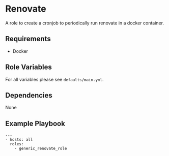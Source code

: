 Renovate
=========

A role to create a cronjob to periodically run renovate in a docker container.

Requirements
------------

- Docker

Role Variables
--------------

For all variables please see `defaults/main.yml`.


Dependencies
------------

None

Example Playbook
----------------

    ---
    - hosts: all
      roles:
        - generic_renovate_role